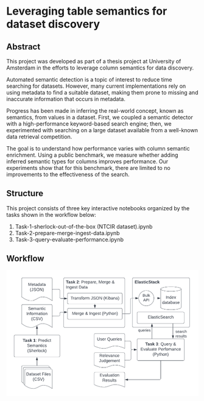 # Leveraging table semantics for dataset discovery

## Abstract

This project was developed as part of a thesis project at University of Amsterdam in the efforts to leverage column semantics for data discovery.

Automated semantic detection is a topic of interest to reduce time searching for datasets. However, many current implementations rely on using metadata to find a suitable dataset, making them prone to missing and inaccurate information that occurs in metadata.

Progress has been made in inferring the real-world concept, known as semantics, from values in a dataset. First, we coupled a semantic detector with a high-performance keyword-based search engine; then, we experimented with searching on a large dataset available from a well-known data retrieval competition. 

The goal is to understand how performance varies with column semantic enrichment. Using a public benchmark, we measure whether adding inferred semantic types for columns improves performance. Our experiments show that for this benchmark, there are limited to no improvements to the effectiveness of the search.

## Structure

This project consists of three key interactive notebooks organized by the tasks shown in the workflow below:
1. Task-1-sherlock-out-of-the-box (NTCIR dataset).ipynb
2. Task-2-prepare-merge-ingest-data.ipynb
3. Task-3-query-evaluate-performance.ipynb

## Workflow
![alt text](image/workflowv2.png?raw=true "Workflow for the experimental setup in leveraging column semantics for data discovery.")

